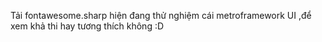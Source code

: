 Tải fontawesome.sharp
hiện đang thử nghiệm cái metroframework UI ,để xem khả thi hay tương thích không :D
